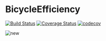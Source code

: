 # BicycleEfficiency

[![Build Status](https://ci.appveyor.com/api/projects/status/github/jotas6/BicycleEfficiency.jl?svg=true)](https://ci.appveyor.com/project/jotas6/BicycleEfficiency-jl)
[![Coverage Status](https://coveralls.io/repos/github/jotas6/BicycleEfficiency.jl/badge.svg?branch=main)](https://coveralls.io/github/jotas6/BicycleEfficiency.jl?branch=main)
[![codecov](https://codecov.io/gh/jotas6/BicycleEfficiency.jl/branch/main/graph/badge.svg?token=GNFJY3QE2X)](https://codecov.io/gh/jotas6/BicycleEfficiency.jl)

![new](https://user-images.githubusercontent.com/80299581/196226821-2e7624eb-8780-47e2-ac87-dfc2668bfe12.png)
